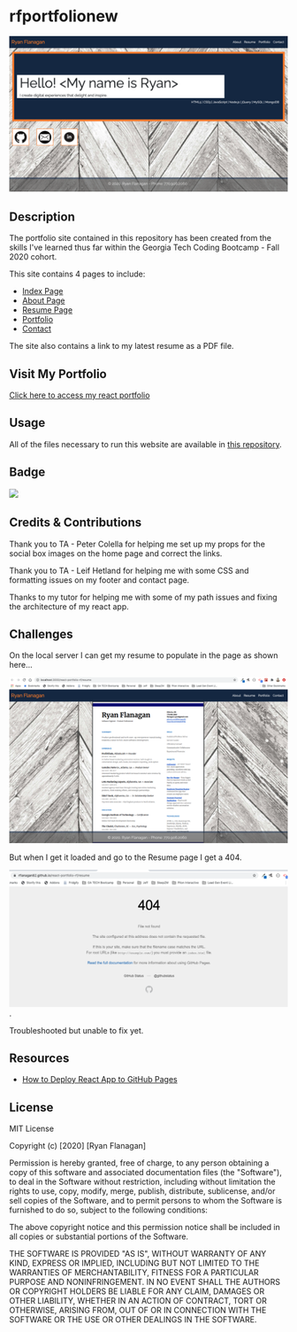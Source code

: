 # rfportfolionew

![](./src/images/react-resume-pg.png)

## Description
The portfolio site contained in this repository has been created from the skills I've learned thus far within the Georgia Tech Coding Bootcamp - Fall 2020 cohort.

This site contains 4 pages to include:

- [Index Page](https://rflanagan82.github.io/react-portfolio-rf/)
- [About Page](https://rflanagan82.github.io/react-portfolio-rf/about)
- [Resume Page]()
- [Portfolio](https://rflanagan82.github.io/react-portfolio-rf/portfolio)
- [Contact]()

The site also contains a link to my latest resume as a PDF file.

## Visit My Portfolio
[Click here to access my react portfolio](https://rflanagan82.github.io/react-portfolio-rf/)

## Usage
All of the files necessary to run this website are available in [this repository](https://github.com/RFlanagan82/react-portfolio-rf).

## Badge
![](https://img.shields.io/badge/RFlanagan82-Do%20it%20for%20the%20users-green)

## Credits & Contributions
Thank you to TA - Peter Colella for helping me set up my props for the social box images on the home page and correct the links.

Thank you to TA - Leif Hetland for helping me with some CSS and formatting issues on my footer and contact page.

Thanks to my tutor for helping me with some of my path issues and fixing the architecture of my react app.

## Challenges

On the local server I can get my resume to populate in the page as shown here...

![](./src/images/resume_on_local.png)

But when I get it loaded and go to the Resume page I get a 404.

![](./src/images/resume_page-404.png).

Troubleshooted but unable to fix yet.


## Resources
* [How to Deploy React App to GitHub Pages](https://dev.to/yuribenjamin/how-to-deploy-react-app-in-github-pages-2a1f)


## License

MIT License

Copyright (c) [2020] [Ryan Flanagan]

Permission is hereby granted, free of charge, to any person obtaining a copy
of this software and associated documentation files (the "Software"), to deal
in the Software without restriction, including without limitation the rights
to use, copy, modify, merge, publish, distribute, sublicense, and/or sell
copies of the Software, and to permit persons to whom the Software is
furnished to do so, subject to the following conditions:

The above copyright notice and this permission notice shall be included in all
copies or substantial portions of the Software.

THE SOFTWARE IS PROVIDED "AS IS", WITHOUT WARRANTY OF ANY KIND, EXPRESS OR
IMPLIED, INCLUDING BUT NOT LIMITED TO THE WARRANTIES OF MERCHANTABILITY,
FITNESS FOR A PARTICULAR PURPOSE AND NONINFRINGEMENT. IN NO EVENT SHALL THE
AUTHORS OR COPYRIGHT HOLDERS BE LIABLE FOR ANY CLAIM, DAMAGES OR OTHER
LIABILITY, WHETHER IN AN ACTION OF CONTRACT, TORT OR OTHERWISE, ARISING FROM,
OUT OF OR IN CONNECTION WITH THE SOFTWARE OR THE USE OR OTHER DEALINGS IN THE
SOFTWARE.

